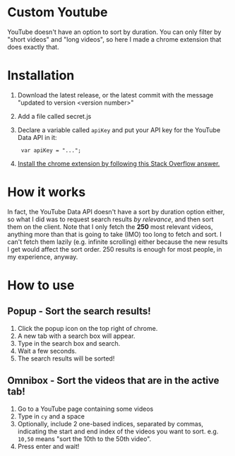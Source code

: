 # Custom Youtube

YouTube doesn't have an option to sort by duration. You can only filter by "short videos" and "long videos", so here I made a chrome extension that does exactly that.

# Installation

1. Download the latest release, or the latest commit with the message "updated to version &lt;version number&gt;"
2. Add a file called secret.js
3. Declare a variable called `apiKey` and put your API key for the YouTube Data API in it:

        var apiKey = "...";

4. [Install the chrome extension by following this Stack Overflow answer.](https://stackoverflow.com/a/24577660/5133585)

# How it works

In fact, the YouTube Data API doesn't have a sort by duration option either, so what I did was to request search results *by relevance*, and then sort them on the client. Note that I only fetch the **250** most relevant videos, anything more than that is going to take (IMO) too long to fetch and sort. I can't fetch them lazily (e.g. infinite scrolling) either because the new results I get would affect the sort order. 250 results is enough for most people, in my experience, anyway.

# How to use

## Popup - Sort the search results!

1. Click the popup icon on the top right of chrome. 
2. A new tab with a search box will appear. 
3. Type in the search box and search.
4. Wait a few seconds.
5. The search results will be sorted!

## Omnibox - Sort the videos that are in the active tab!

1. Go to a YouTube page containing some videos
2. Type in `cy` and a space
3. Optionally, include 2 one-based indices, separated by commas, indicating the start and end index of the videos you want to sort. e.g. `10,50` means "sort the 10th to the 50th video".
4. Press enter and wait!


